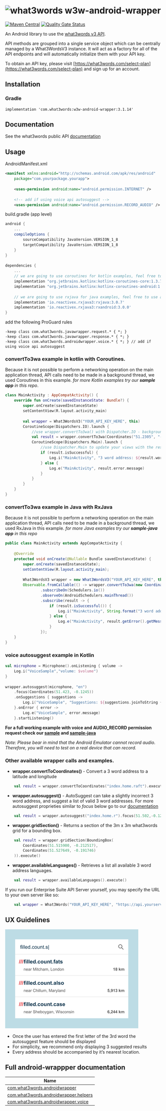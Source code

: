 # <img src="https://what3words.com/assets/images/w3w_square_red.png" width="64" height="64" alt="what3words">&nbsp;w3w-android-wrapper

[![Maven Central](https://img.shields.io/maven-central/v/com.what3words/w3w-android-wrapper.svg?label=Maven%20Central)](https://search.maven.org/search?q=g:%22com.what3words%22%20AND%20a:%22w3w-android-wrapper%22) [![Quality Gate Status](https://sonarcloud.io/api/project_badges/measure?project=what3words_w3w-android-wrapper&metric=alert_status)](https://sonarcloud.io/dashboard?id=what3words_w3w-android-wrapper)


An Android library to use the [what3words v3 API](https://docs.what3words.com/api/v3/).

API methods are grouped into a single service object which can be centrally managed by a What3WordsV3 instance. It will act as a factory for all of the API endpoints and will automatically initialize them with your API key.

To obtain an API key, please visit [https://what3words.com/select-plan](https://what3words.com/select-plan) and sign up for an account.

## Installation

### Gradle

```
implementation 'com.what3words:w3w-android-wrapper:3.1.14'
```

## Documentation

See the what3words public API [documentation](https://docs.what3words.com/api/v3/)

## Usage

AndroidManifest.xml
```xml
<manifest xmlns:android="http://schemas.android.com/apk/res/android"
    package="com.yourpackage.yourapp">

    <uses-permission android:name="android.permission.INTERNET" />

    <!-- add if using voice api autosuggest -->
    <uses-permission android:name="android.permission.RECORD_AUDIO" />
```

build.gradle (app level)
```gradle
android {
    ...
    compileOptions {
        sourceCompatibility JavaVersion.VERSION_1_8
        targetCompatibility JavaVersion.VERSION_1_8
    }
}

dependencies {
    ...
    // we are going to use coroutines for kotlin examples, feel free to use any other library of your choice.
    implementation "org.jetbrains.kotlinx:kotlinx-coroutines-core:1.3.7"
    implementation "org.jetbrains.kotlinx:kotlinx-coroutines-android:1.3.7"

    // we are going to use rxjava for java examples, feel free to use any other library of your choice.
    implementation 'io.reactivex.rxjava3:rxjava:3.0.7'
    implementation 'io.reactivex.rxjava3:rxandroid:3.0.0'
}
```

add the following ProGuard rules
```
-keep class com.what3words.javawrapper.request.* { *; }
-keep class com.what3words.javawrapper.response.* { *; }
-keep class com.what3words.androidwrapper.voice.* { *; } // add if using voice api autosuggest 
```

### convertTo3wa example in kotlin with Coroutines.
Because it is not possible to perform a networking operation on the main application thread, API calls need to be made in a background thread, we used Coroutines in this example. *for more Kotlin examples try our **sample app** in this repo*.

```Kotlin
class MainActivity : AppCompatActivity() {
    override fun onCreate(savedInstanceState: Bundle?) {
        super.onCreate(savedInstanceState)
        setContentView(R.layout.activity_main)

        val wrapper = What3WordsV3("YOUR_API_KEY_HERE", this)
        CoroutineScope(Dispatchers.IO).launch {
            //use wrapper.convertTo3wa() with Dispatcher.IO - background thread
            val result = wrapper.convertTo3wa(Coordinates("51.2305", "-0.24123")).execute()
            CoroutineScope(Dispatchers.Main).launch {
                //use Dispatcher.Main to update your views with the results if needed - Main thread
                if (result.isSuccessful) {
                    Log.i("MainActivity", "3 word address: ${result.words}")
                } else {
                    Log.e("MainActivity", result.error.message)
                }
            }
        }
    }
}
```

### convertTo3wa example in Java with RxJava
Because it is not possible to perform a networking operation on the main application thread, API calls need to be made in a background thread, we used RxJava in this example. *for more Java examples try our **sample-java app** in this repo*

```Java
public class MainActivity extends AppCompatActivity {

    @Override
    protected void onCreate(@Nullable Bundle savedInstanceState) {
        super.onCreate(savedInstanceState);
        setContentView(R.layout.activity_main);

        What3WordsV3 wrapper = new What3WordsV3("YOUR_API_KEY_HERE", this);
        Observable.fromCallable(() -> wrapper.convertTo3wa(new Coordinates(51.2423, -0.12423)).execute())
                .subscribeOn(Schedulers.io())
                .observeOn(AndroidSchedulers.mainThread())
                .subscribe(result -> {
                    if (result.isSuccessful()) {
                        Log.i("MainActivity", String.format("3 word address: %s", result.getWords()));
                    } else {
                        Log.e("MainActivity", result.getError().getMessage());
                    }
                });
    }
}
```

### voice autosuggest example in Kotlin
```Kotlin
val microphone = Microphone().onListening { volume ->
    Log.i("VoiceSample","volume: $volume")
}

wrapper.autosuggest(microphone, "en")
    .focus(Coordinates(51.423, -0.1245))
    .onSuggestions { suggestions ->
        Log.i("VoiceSample", "Suggestions: ${suggestions.joinToString { "${it.words}" }}")
    }.onError { error ->
        Log.e("VoiceSample", error.message)
    }.startListening()
```
**For a full working example with voice and AUDIO_RECORD permission request check our [sample](https://github.com/what3words/w3w-android-wrapper/blob/master/sample/src/main/java/com/what3words/androidwrappersample/MainActivity.kt "sample") and [sample-java](https://github.com/what3words/w3w-android-wrapper/blob/master/sample-java/src/main/java/com/what3words/androidwrappersamplejava/MainActivity.java "sample-java")**

*Note: Please bear in mind that the Android Emulator cannot record audio. Therefore, you will need to test on a real device that can record.*

### Other available wrapper calls and examples.

- **wrapper.convertToCoordinates()** - Convert a 3 word address to a latitude and longitude
```Kotlin
    val result = wrapper.convertToCoordinates("index.home.raft").execute()
```
- **wrapper.autosuggest()** - AutoSuggest can take a slightly incorrect 3 word address, and suggest a list of valid 3 word addresses. For more autosuggest proprieties similar to *focus* below go to our [documentation](https://developer.what3words.com/public-api/docs#autosuggest)
```Kotlin
    val result = wrapper.autosuggest("index.home.r").focus(51.502,-0.12345).execute()
```
- **wrapper.gridSection()** - Returns a section of the 3m x 3m what3words grid for a bounding box.
```Kotlin
    val result = wrapper.gridSection(BoundingBox(
        Coordinates(51.515900, -0.212517), 
        Coordinates(51.527649, -0.191746)
    )).execute()
```
- **wrapper.availableLanguages()** - Retrieves a list all available 3 word address languages.
```Kotlin
    val result = wrapper.availableLanguages().execute()
```

If you run our Enterprise Suite API Server yourself, you may specify the URL to your own server like so:

```Kotlin
    val wrapper = What3Words("YOUR_API_KEY_HERE", "https://api.yourserver.com")  
```

## UX Guidelines

![alt text](https://github.com/what3words/w3w-android-wrapper/blob/master/assets/autosuggest.png?raw=true "Autosuggest UX guideline")

- Once the user has entered the first letter of the 3rd word the autosuggest feature should be displayed
- For simplicity, we recommend only displaying 3 suggested results
- Every address should be accompanied by it’s nearest location.

## Full android-wrappper documentation

| Name |
|---|
| [com.what3words.androidwrapper](docs/lib/com.what3words.androidwrapper/index.md) |
| [com.what3words.androidwrapper.helpers](docs/lib/com.what3words.androidwrapper.helpers/index.md) |
| [com.what3words.androidwrapper.voice](docs/lib/com.what3words.androidwrapper.voice/index.md) |